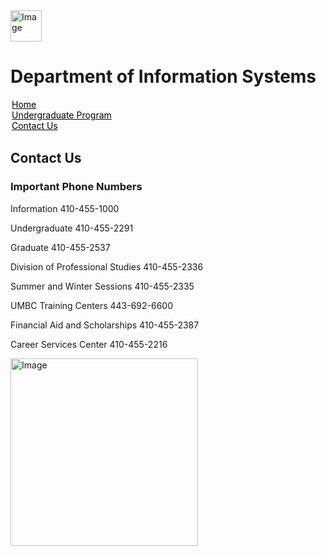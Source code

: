 <!DOCTYPE html>
<html>
<head>
<style>
ul {
  list-style-type: none ;
  margin: 2;
  padding:0;
  background-color:;
}

li {
  display: inline ;
  border-right:#bbb;
 
}
li a {
  color: black;
  text-decoration: bold;
}
body{
background-color:#D6DBDF 

}

</style>

<title>Page Title</title>

</head>

<body>
<img src = https://styleguide.umbc.edu/files/2019/01/UMBC-primary-logo-RGB-1024x236.png alt="Image" height = "50">
<h1>Department of Information Systems</h1>

 

<ul>
  <li><a href = "https://www.w3schools.com/html/">Home</a></li>
    <li><a href = "https://www.w3schools.com/html/">Undergraduate Program</a></li>
    <li><a href = "https://www.w3schools.com/html/">Contact Us</a></li>
  
</ul>

<div class="row">

  </div>
  <div class="column" style="background-color:#;">
    <h2>Contact Us</h2>
    <h3>Important Phone Numbers</h3>
  <p>Information  410-455-1000</p>
  <p>  Undergraduate  410-455-2291</p>
  <p>  Graduate 410-455-2537</p>
  <p>  Division of Professional Studies 410-455-2336</p>
  <p>   Summer and Winter Sessions  410-455-2335</p>
  <p>UMBC Training Centers  443-692-6600</p>
  <p>Financial Aid and Scholarships 410-455-2387</p>
  <p>Career Services Center 410-455-2216</p>
  <img src = https://www.csee.umbc.edu/wp-content/uploads/2011/01/umbc_sunriseHR.jpg alt="Image" height ="300" >
  </div>

</div>



</body>
</html>

